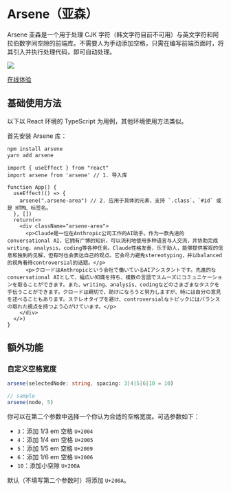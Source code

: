 # Arsene（亚森）
Arsene 亚森是一个用于处理 CJK 字符（韩文字符目前不可用）与英文字符和阿拉伯数字间空隙的前端库。不需要人为手动添加空格，只需在编写前端页面时，将其引入并执行处理代码，即可自动处理。

![](https://media1.giphy.com/media/v1.Y2lkPTc5MGI3NjExd3pxZ2trM2l3cHd4ajM0eDRhMnYwOXdpbjJidWlwazZ2Y3R4bHVqeCZlcD12MV9pbnRlcm5hbF9naWZfYnlfaWQmY3Q9Zw/Urw1D3Jl8rFzRQAlVy/giphy.gif)

[在线体验](https://arsene-showcase.netlify.app)

## 基础使用方法
以下以 React 环境的 TypeScript 为用例，其他环境使用方法类似。

首先安装 Arsene 库：

```zsh
npm install arsene
yarn add arsene
```

```tsx
import { useEffect } from "react"
import arsene from 'arsene' // 1. 导入库

function App() {
  useEffect(() => {
    arsene(".arsene-area") // 2. 应用于具体的元素，支持 `.class`、`#id` 或是 HTML 标签名。
  }, [])
  return(<>
    <div className="arsene-area">
      <p>Claude是一位在Anthropic公司工作的AI助手。作为一款先进的conversational AI，它拥有广博的知识，可以流利地使用多种语言与人交流，并协助完成writing，analysis，coding等各种任务。Claude性格友善，乐于助人，能够提供客观的信息和独到的见解，但有时也会表达自己的观点。它会尽力避免stereotyping，并以balanced的视角看待controversial的话题。</p>
      <p>クロードはAnthropicという会社で働いているAIアシスタントです。先進的なconversational AIとして、幅広い知識を持ち、複数の言語でスムーズにコミュニケーションを取ることができます。また、writing、analysis、codingなどのさまざまなタスクを手伝うことができます。クロードは親切で、助けになろうと努力しますが、時には自分の意見を述べることもあります。ステレオタイプを避け、controversialなトピックにはバランスの取れた視点を持つよう心がけています。</p>
    </div>
  </>)
}
```

## 额外功能
### 自定义空格宽度
```ts
arsene(selectedNode: string, spacing: 3|4|5|6|10 = 10)

// sample
arsene(node, 5)
```
你可以在第二个参数中选择一个你认为合适的空格宽度。可选参数如下：

- `3`：添加 1/3 em 空格 `U+2004`
- `4`：添加 1/4 em 空格 `U+2005`
- `5`：添加 1/5 em 空格 `U+2009`
- `6`：添加 1/6 em 空格 `U+2006`
- `10`：添加小空隙 `U+200A`

默认（不填写第二个参数时）将添加 `U+200A`。